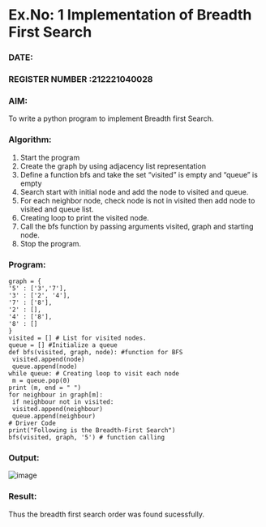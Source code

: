 # Ex.No: 1  Implementation of Breadth First Search 
### DATE:                                                                            
### REGISTER NUMBER :212221040028 
### AIM: 
To write a python program to implement Breadth first Search. 
### Algorithm:
1. Start the program
2. Create the graph by using adjacency list representation
3. Define a function bfs and take the set “visited” is empty and “queue” is empty
4. Search start with initial node and add the node to visited and queue.
5. For each neighbor node, check node is not in visited then add node to visited and queue list.
6.  Creating loop to print the visited node.
7.   Call the bfs function by passing arguments visited, graph and starting node.
8.   Stop the program.
### Program:
```
graph = {
'5' : ['3','7'],
'3' : ['2', '4'],
'7' : ['8'],
'2' : [],
'4' : ['8'],
'8' : []
}
visited = [] # List for visited nodes.
queue = [] #Initialize a queue
def bfs(visited, graph, node): #function for BFS
 visited.append(node)
 queue.append(node)
while queue: # Creating loop to visit each node
 m = queue.pop(0)
print (m, end = " ")
for neighbour in graph[m]:
 if neighbour not in visited:
 visited.append(neighbour)
 queue.append(neighbour)
# Driver Code
print("Following is the Breadth-First Search")
bfs(visited, graph, '5') # function calling

```
### Output:

![image](https://github.com/Gopika-5/AI_Lab_2023-24/assets/147976522/c6deb42f-ffa0-4569-8c3f-022adffef114)


### Result:
Thus the breadth first search order was found sucessfully.
